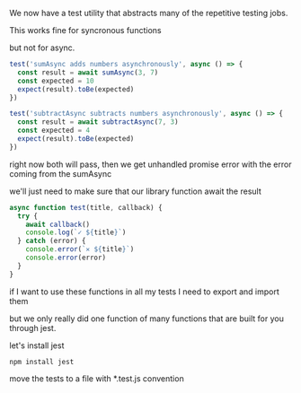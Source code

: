 We now have a test utility that abstracts many of the repetitive testing jobs.

This works fine for syncronous functions

but not for async.

```js
test('sumAsync adds numbers asynchronously', async () => {
  const result = await sumAsync(3, 7)
  const expected = 10
  expect(result).toBe(expected)
})

test('subtractAsync subtracts numbers asynchronously', async () => {
  const result = await subtractAsync(7, 3)
  const expected = 4
  expect(result).toBe(expected)
})
```

right now both will pass, then we get unhandled promise error
with the error coming from the sumAsync

we'll just need to make sure that our library function await the result

```js
async function test(title, callback) {
  try {
    await callback()
    console.log(`✓ ${title}`)
  } catch (error) {
    console.error(`✕ ${title}`)
    console.error(error)
  }
}
```

if I want to use these functions in all my tests I need to export and import them

but we only really did one function of many functions that are built for you through jest.

let's install jest

```
npm install jest
```
move the tests to a file with *.test.js convention